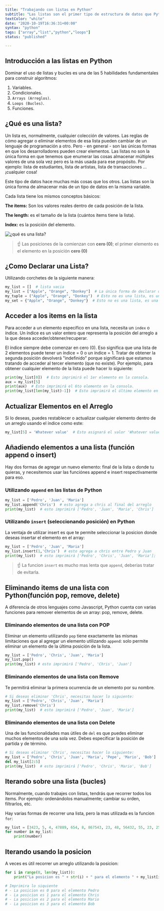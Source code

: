 ```yaml
---
title: "Trabajando con listas en Python"
subtitle: "Las listas son el primer tipo de estructura de datos que Python tiene para alamacenar múltiples valores a la vez; son muy poderosas y se usanm ucho en las operaciones diarias de cualquier tipo de programa de cualquiera industria"
textColor: "white"
date: "2020-10-19T16:36:31+00:00"
syntax: "python"
tags: ["array","list","python","loops"]
status: "published"

---
```


## Introducción a las listas en Python

Dominar el uso de listas y bucles es una de las 5 habilidades fundamentales para construir algoritmos:

1. Variables.
2. Condicionales.
3. `Arrays (Arreglos)`.
4. `Loops (Bucles)`.
5. Funciones.

## ¿Qué es una lista?

Un lista es, normalmente, cualquier colección de valores. Las reglas de cómo agregar o eliminar elementos de esa lista pueden cambiar de un lenguaje de programación a otro. Pero - en general - son las únicas formas en que los desarrolladores pueden crear elementos.
Las listas no son la única forma en que tenemos que enumerar las cosas almacenar múltiples valores de una sola vez pero es la más usada para ese propósito. Por ejemplo: lista de estudiantes, lista de artistas, lista de transacciones ... ¡cualquier cosa!

Este tipo de datos hace muchas más cosas que los otros. Las listas son la única forma de almacenar más de un tipo de datos en la misma variable.

Cada lista tiene los mismos conceptos básicos:

**The items:** Son los valores reales dentro de cada posición de la lista.

**The length:** es el tamaño de la lista (cuántos items tiene la lista).

**Index:** es la posición del elemento.

![¿qué es una lista?](https://github.com/breatheco-de/content/blob/master/src/assets/images/7ed2c414-0d00-4e68-b659-b65c26d1983a.png?raw=true)

> :point_up: Las posiciones de la comienzan con **cero (0)**; el primer elemento es el elemento en la posición **cero (0)**

## ¿Como Declarar una Lista?


Utilizando corchetes de la siguiente manera:

```python
my_list = []  # lista vacia
my_list = ["Apple", "Orange", "Donkey"]  # La única forma de declarar una lista
my_tuple = ("Apple", "Orange", "Donkey")  # Esto no es una lista, es una version más limitada llamada "Tupla"
my_set = {"Apple", "Orange", "Donkey"}  # Esto no es una lista, es una version más limitada llamada "set" (cojunto).

```

## Acceder a los items en la lista 

Para acceder a un elemento específico en una lista, necesita un `index` o índice. Un índice es un valor entero que representa la posición del arreglo a la que desea acceder/obtener/recuperar.

El índice siempre debe comenzar en cero (0). Eso significa que una lista de 2 elementos puede tener un índice = 0 o un índice = 1. Tratar de obtener la segunda posición devolverá "indefinido" porque significará que estamos tratando de acceder al tercer elemento (que no existe). Por ejemplo, para obtener cualquier elemento de la lista puede hacer lo siguiente:

```python
print(my_list[0])  # Esto imprimirá el 1er elemento en la consola.
aux = my_list[5]
print(aux)  # Esto imprimirá el 6to elemento en la consola.
print(my_list[len(my_list)-1])  # Esto imprimirá el último elemento en la consola.

```

## Actualizar Elementos en el Arreglo

Si lo deseas, puedes restablecer o actualizar cualquier elemento dentro de un arreglo usando el índice como este:

```python
my_list[5] = 'Whatever value'  # Esto asignará el valor 'Whatever value' en el sexto elemento de la lista.

```

## Añadiendo elementos a una lista (función append o insert)

Hay dos formas de agregar un nuevo elemento: final de la lista o donde tu quieras, y necesitemos usar las funciónes append e insert respectivamente para eso.

### Utilizando `append` en las listas de Python

```python
my_list = ['Pedro', 'Juan', 'Maria']
my_list.append('Chris')  # esto agrega a chris al final del arreglo
print(my_list)  # esto imprimirá ['Pedro', 'Juan', 'Maria', 'Chris']

```

### Utilizando `insert` (seleccionando posición) en Python

La ventaja de utilizar insert es que te permite seleccionar la posicion donde deseas insertar el elemento en el array:

```python
my_list = ['Pedro', 'Juan', 'Maria']
my_list.insert(1,'Chris')  # esto agrega a chris entre Pedro y Juan
print(my_list)  # esto imprimirá ['Pedro', 'Chris', 'Juan', 'Maria'];

```

> :point_up: La funcion `insert` es mucho mas lenta que `append`, deberias tratar de evitarla.

## Eliminando items de una lista con Python(función pop, remove, delete)

A diferencia de otros lenguajes como Javascript, Python cuenta con varias funciones para remover elementos de un array: pop, remove, delete.

### Eliminando elementos de una lista con POP

Eliminar un elemento utilizando `pop` tiene exactamente las mismas limitaciones que al agregar un elemento utilizando `append`: solo permite eliminar un elemento de la última posición de la lista. 

```python
my_list = ['Pedro', 'Chris', 'Juan', 'Maria']
my_list.pop()
print(my_list) # esto imprimirá ['Pedro', 'Chris', 'Juan']

```

### Eliminando elementos de una lista con Remove

Te permitirá eliminar la primera ocurrencia de un elemento por su nombre.

```python
# Si deseas eliminar 'Chris', necesitas hacer lo siguiente: 
my_list = ['Pedro', 'Chris', 'Juan', 'Maria']
my_list.remove('Chris')
print(my_list)  # esto imprimirá ['Pedro', 'Juan', 'Maria']

```

### Eliminando elementos de una lista con Delete

Una de las funcionalidades mas útiles de `del` es que puedes eliminar muchos elementos de una sola vez. Debes especificar la posición de partida y de término.

```python
# Si deseas eliminar 'Chris', necesitas hacer lo siguiente: 
my_list = ['Pedro', 'Chris', 'Juan', 'Maria', 'Pepe', 'Mario', 'Bob']
del my_list[2:5]
print(my_list)  # esto imprimirá ['Pedro', 'Chris', 'Mario', 'Bob']

```

## Iterando sobre una lista (bucles)


Normalmente, cuando trabajes con listas, tendrás que recorrer todos los items. Por ejemplo: ordenándolos manualmente; cambiar su orden, filtrarlos, etc.

Hay varias formas de recorrer una lista, pero la mas utilizada es la funcion `for`:

```python
my_list = [3423, 5, 4, 47889, 654, 8, 867543, 23, 48, 56432, 55, 23, 25, 12]
for number in my_list:
    print(number)

```

## Iterando usando la posicion

A veces es útil recorrer un arreglo utilizando la posicion:

```python
for i in range(0, len(my_list)):
    print("La posicion es " + str(i) + " para el elemento " + my_list[i])

# Imprimira lo siquiente
# - La posicion es 0 para el elemento Pedro
# - La posicion es 1 para el elemento Chris
# - La posicion es 2 para el elemento Mario
# - La posicion es 3 para el elemento Bob

```


